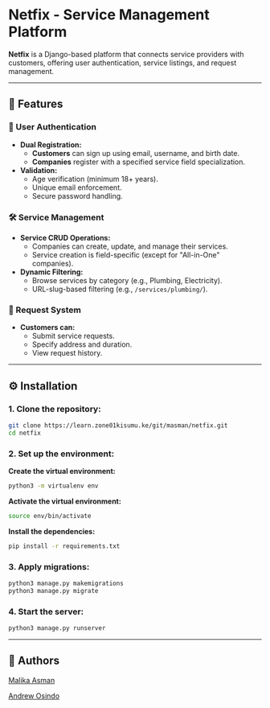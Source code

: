 # Netfix - Service Management Platform

**Netfix** is a Django-based platform that connects service providers with customers, offering user authentication, service listings, and request management.

---

## 🚀 Features

### 🔐 User Authentication

- **Dual Registration:**
  - **Customers** can sign up using email, username, and birth date.
  - **Companies** register with a specified service field specialization.
- **Validation:**
  - Age verification (minimum 18+ years).
  - Unique email enforcement.
  - Secure password handling.

### 🛠️ Service Management

- **Service CRUD Operations:**
  - Companies can create, update, and manage their services.
  - Service creation is field-specific (except for "All-in-One" companies).
- **Dynamic Filtering:**
  - Browse services by category (e.g., Plumbing, Electricity).
  - URL-slug-based filtering (e.g., `/services/plumbing/`).

### 📩 Request System

- **Customers can:**
  - Submit service requests.
  - Specify address and duration.
  - View request history.

---

## ⚙️ Installation

### 1. Clone the repository:

```bash
git clone https://learn.zone01kisumu.ke/git/masman/netfix.git
cd netfix
````

### 2. Set up the environment:

**Create the virtual environment:**

```bash
python3 -m virtualenv env
```

**Activate the virtual environment:**

```bash
source env/bin/activate
```

**Install the dependencies:**

```bash
pip install -r requirements.txt
```

### 3. Apply migrations:

```bash
python3 manage.py makemigrations
python3 manage.py migrate
```

### 4. Start the server:

```bash
python3 manage.py runserver
```

---

## 👥 Authors

[Malika Asman](https://github.com/Malika7188)

[Andrew Osindo](https://github.com/andyosyndoh)

